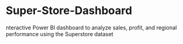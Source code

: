 # Super-Store-Dashboard
nteractive Power BI dashboard to analyze sales, profit, and regional performance using the Superstore dataset

